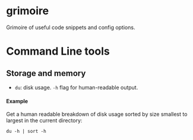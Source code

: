 # grimoire
Grimoire of useful code snippets and config options.

# Command Line tools

## Storage and memory

- `du`: disk usage. `-h` flag for human-readable output.

#### Example

Get a human readable breakdown of disk usage sorted by size smallest to largest in the current directory:

```shell
du -h | sort -h
```

